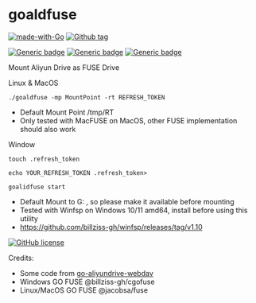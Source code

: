 # goaldfuse
[![made-with-Go](https://img.shields.io/badge/Made%20with-Go-1f425f.svg)](http://golang.org)
[![Github tag](https://badgen.net/github/tag/topcheer/goaldfuse)](https://github.com/topcheer/goaldfuse/tags/)

[![Generic badge](https://img.shields.io/badge/Linux-Ok-green.svg)](https://shields.io/)
[![Generic badge](https://img.shields.io/badge/MacOS-Ok-green.svg)](https://shields.io/)
[![Generic badge](https://img.shields.io/badge/Windows-OK-green.svg)](https://shields.io/)

Mount Aliyun Drive as FUSE Drive

Linux & MacOS

`./goaldfuse -mp MountPoint -rt REFRESH_TOKEN`

* Default Mount Point /tmp/RT
* Only tested with MacFUSE on MacOS, other FUSE implementation should also work

Window

`touch .refresh_token`

`echo YOUR_REFRESH_TOKEN .refresh_token>`

`goalidfuse start`

* Default Mount to G: , so please make it available before mounting
* Tested with Winfsp on Windows 10/11 amd64, install before using this utility
* https://github.com/billziss-gh/winfsp/releases/tag/v1.10


[![GitHub license](https://badgen.net/github/license/topcheer/goaldfuse)](https://github.com/topcheer/goaldfuse/blob/master/LICENSE)

Credits:
* Some code from [go-aliyundrive-webdav](https://github.com/LinkLeong/go-aliyundrive-webdav)
* Windows GO FUSE @billziss-gh/cgofuse
* Linux/MacOS GO FUSE @jacobsa/fuse
